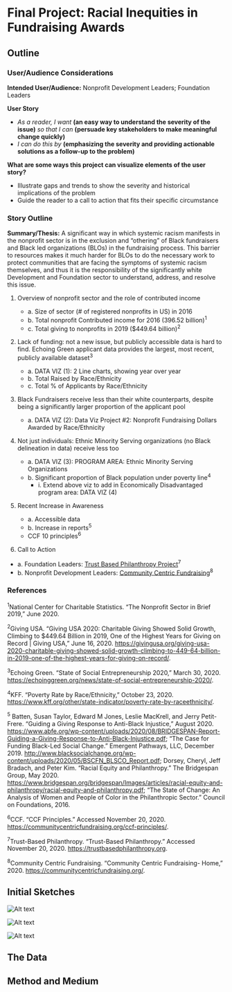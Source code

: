 # Final Project: Racial Inequities in Fundraising Awards


## Outline
### User/Audience Considerations
**Intended User/Audience:** Nonprofit Development Leaders; Foundation Leaders


**User Story**
* *As a reader, I want* **(an easy way to understand the severity of the issue)** *so that I can* **(persuade key stakeholders to make meaningful change quickly)**
* *I can do this by* **(emphasizing the severity and providing actionable solutions as a follow-up to the problem)**

**What are some ways this project can visualize elements of the user story?**
* Illustrate gaps and trends to show the severity and historical implications of the problem
* Guide the reader to a call to action that fits their specific circumstance


### Story Outline
**Summary/Thesis:** A significant way in which systemic racism manifests in the nonprofit sector is in the exclusion and “othering” of Black fundraisers and Black led organizations (BLOs) in the fundraising process. This barrier to resources makes it much harder for BLOs to do the necessary work to protect communities that are facing the symptoms of systemic racism themselves, and thus it is the responsibility of the significantly white Development and Foundation sector to understand, address, and resolve this issue.

 1. Overview of nonprofit sector and the role of contributed income
    * a.	Size of sector (# of registered nonprofits in US) in 2016 
    * b.	Total nonprofit Contributed income for 2016 (396.52 billion)<sup>1</sup>
    * c.	Total giving to nonprofits in 2019 ($449.64 billion)<sup>2</sup>
    
    
 2. Lack of funding: not a new issue, but publicly accessible data is hard to find. Echoing Green applicant data provides the largest, most recent, publicly available dataset<sup>3</sup>
    * a.	DATA VIZ (1): 2 Line charts, showing year over year
    * b.	Total Raised by Race/Ethnicity
    * c.	Total % of Applicants by Race/Ethnicity
    
    
 3. Black Fundraisers receive less than their white counterparts, despite being a significantly larger proportion of the applicant pool
    * a.	DATA VIZ (2): Data Viz Project #2: Nonprofit Fundraising Dollars Awarded by Race/Ethnicity
    
    
 4. Not just individuals: Ethnic Minority Serving organizations (no Black delineation in data) receive less too
    * a.	DATA VIZ (3): PROGRAM AREA: Ethnic Minority Serving Organizations
    * b.	Significant proportion of Black population under poverty line<sup>4</sup>  
      * i.	Extend above viz to add in Economically Disadvantaged program area: DATA VIZ (4)
      
 5. Recent Increase in Awareness
    * a. Accessible data 
    * b. Increase in reports<sup>5</sup>
    * CCF 10 principles<sup>6</sup>
    
 6. Call to Action
 * a. Foundation Leaders: [Trust Based Philanthropy Project](https://trustbasedphilanthropy.org/)<sup>7</sup>
 * b. Nonprofit Development Leaders: [Community Centric Fundraising](https://communitycentricfundraising.org/)<sup>8</sup>

 

### References
<sup>1</sup>National Center for Charitable Statistics. “The Nonprofit Sector in Brief 2019,” June 2020.

<sup>2</sup>Giving USA. “Giving USA 2020: Charitable Giving Showed Solid Growth, Climbing to $449.64 Billion in 2019, One of the Highest Years for Giving on Record | Giving USA,” June 16, 2020. https://givingusa.org/giving-usa-2020-charitable-giving-showed-solid-growth-climbing-to-449-64-billion-in-2019-one-of-the-highest-years-for-giving-on-record/.

<sup>3</sup>Echoing Green. “State of Social Entrepreneurship 2020,” March 30, 2020. https://echoinggreen.org/news/state-of-social-entrepreneurship-2020/.

<sup>4</sup>KFF. “Poverty Rate by Race/Ethnicity,” October 23, 2020. https://www.kff.org/other/state-indicator/poverty-rate-by-raceethnicity/.

<sup>5</sup> Batten, Susan Taylor, Edward M Jones, Leslie MacKrell, and Jerry Petit-Frere. “Guiding a Giving Response to Anti-Black Injustice,” August 2020. https://www.abfe.org/wp-content/uploads/2020/08/BRIDGESPAN-Report-Guiding-a-Giving-Response-to-Anti-Black-Injustice.pdf; “The Case for Funding Black-Led Social Change.” Emergent Pathways, LLC, December 2019. http://www.blacksocialchange.org/wp-content/uploads/2020/05/BSCFN_BLSCO_Report.pdf; Dorsey, Cheryl, Jeff Bradach, and Peter Kim. “Racial Equity and Philanthropy.” The Bridgespan Group, May 2020. https://www.bridgespan.org/bridgespan/Images/articles/racial-equity-and-philanthropy/racial-equity-and-philanthropy.pdf; “The State of Change: An Analysis of Women and People of Color in the Philanthropic Sector.” Council on Foundations, 2016.

<sup>6</sup>CCF. “CCF Principles.” Accessed November 20, 2020. https://communitycentricfundraising.org/ccf-principles/.

<sup>7</sup>Trust-Based Philanthropy. “Trust-Based Philanthropy.” Accessed November 20, 2020. https://trustbasedphilanthropy.org.

<sup>8</sup>Community Centric Fundraising. “Community Centric Fundraising- Home,” 2020. https://communitycentricfundraising.org/.

## Initial Sketches
![Alt text](FinalProjectStoryArcCropped.jpg)

![Alt text](VizSketch1.jpg)

![Alt text](VizSketches3and4.jpg)


## The Data

## Method and Medium
